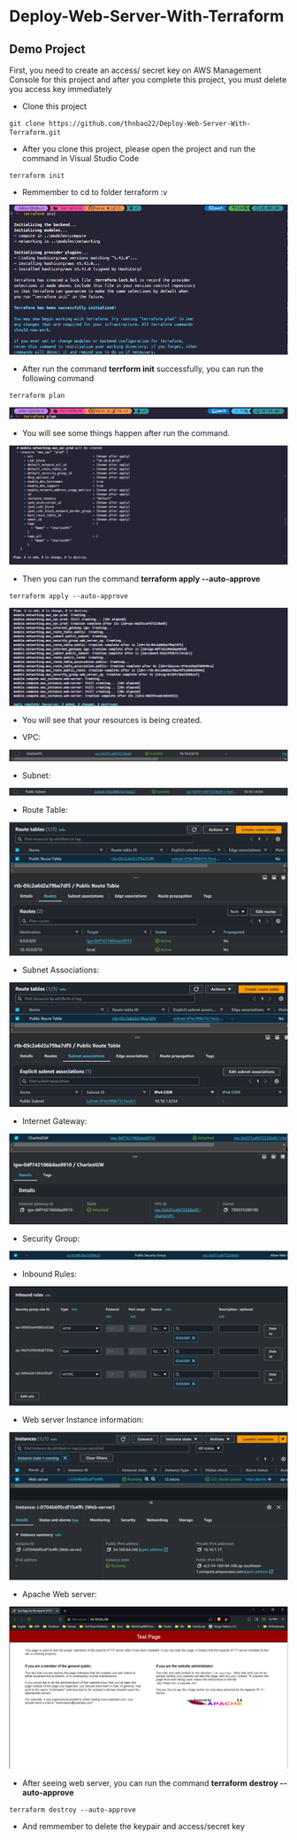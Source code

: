 # Deploy-Web-Server-With-Terraform

## Demo Project

First, you need to create an access/ secret key on AWS Management Console for this project and after you complete this project, you must delete you access key immediately

- Clone this project
```
git clone https://github.com/thnbao22/Deploy-Web-Server-With-Terraform.git
```

- After you clone this project, please open the project and run the command in Visual Studio Code
```
terraform init
```
- Remmember to cd to folder terraform :v

![ConnectPrivate](images/14.png)



- After run the command **terrform init** successfully, you can run the following command
```
terraform plan
```

![ConnectPrivate](images/1.png)

- You will see some things happen after run the command.

![ConnectPrivate](images/2.png)

- Then you can run the command **terraform apply --auto-approve**
```
terraform apply --auto-approve
```

![ConnectPrivate](images/4.png)

- You will see that your resources is being created.

- VPC:
  
![ConnectPrivate](images/5.png)

- Subnet:

![ConnectPrivate](images/6.png)

- Route Table:

![ConnectPrivate](images/7.png)

- Subnet Associations:

![ConnectPrivate](images/8.png)

- Internet Gateway:

![ConnectPrivate](images/9.png)

- Security Group:

![ConnectPrivate](images/10.png)

- Inbound Rules:

![ConnectPrivate](images/11.png)

- Web server Instance information:

![ConnectPrivate](images/12.png)

- Apache Web server:

![ConnectPrivate](images/13.png)

- After seeing web server, you can run the command **terraform destroy --auto-approve**
```
terraform destroy --auto-approve
``` 
- And remmember to delete the keypair and access/secret key